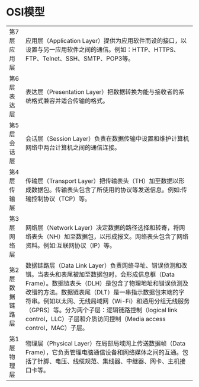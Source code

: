 # OSI模型

|||
|:-|:-|
|第7层 应用层|应用层（Application Layer）提供为应用软件而设的接口，以设置与另一应用软件之间的通信。例如：HTTP、HTTPS、FTP、Telnet、SSH、SMTP、POP3等。|
|第6层 表达层|表达层（Presentation Layer）把数据转换为能与接收者的系统格式兼容并适合传输的格式。|
|第5层 会话层|会话层（Session Layer）负责在数据传输中设置和维护计算机网络中两台计算机之间的通信连接。|
|第4层 传输层|传输层（Transport Layer）把传输表头（TH）加至数据以形成数据包。传输表头包含了所使用的协议等发送信息。例如:传输控制协议（TCP）等。|
|第3层 网络层|网络层（Network Layer）决定数据的路径选择和转寄，将网络表头（NH）加至数据包，以形成报文。网络表头包含了网络资料。例如:互联网协议（IP）等。|
|第2层 数据链路层|数据链路层（Data Link Layer）负责网络寻址、错误侦测和改错。当表头和表尾被加至数据包时，会形成信息框（Data Frame）。数据链表头（DLH）是包含了物理地址和错误侦测及改错的方法。数据链表尾（DLT）是一串指示数据包末端的字符串。例如以太网、无线局域网（Wi-Fi）和通用分组无线服务（GPRS）等。分为两个子层：逻辑链路控制（logical link control，LLC）子层和介质访问控制（Media access control，MAC）子层。|
|第1层 物理层|物理层（Physical Layer）在局部局域网上传送数据帧（Data Frame），它负责管理电脑通信设备和网络媒体之间的互通。包括了针脚、电压、线缆规范、集线器、中继器、网卡、主机接口卡等。|